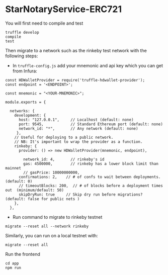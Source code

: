 # StarNotaryService-ERC721

You will first need to compile and test

```
truffle develop
compile
test
```

Then migrate to a network such as the rinkeby test network with the following steps: 

  * In ```truffle-config.js``` add your mnemonic and api key which you can get from Infura:

  ```
  const HDWalletProvider = require('truffle-hdwallet-provider');
  const endpoint = '<ENDPOINT>';

  const mnemonic = "<YOUR-MNEMONIC>";

  module.exports = {

    networks: {
      development: {
        host: "127.0.0.1",     // Localhost (default: none)
        port: 9545,            // Standard Ethereum port (default: none)
        network_id: "*",       // Any network (default: none)
       },
      // Useful for deploying to a public network.
      // NB: It's important to wrap the provider as a function.
      rinkeby: {
        provider: () => new HDWalletProvider(mnemonic, endpoint),

          network_id: 4,       // rinkeby's id
          gas: 4500000,        // rinkeby has a lower block limit than mainnet
          // gasPrice: 10000000000,
        confirmations: 2,    // # of confs to wait between deployments. (default: 0)
        // timeoutBlocks: 200,  // # of blocks before a deployment times out  (minimum/default: 50)
        skipDryRun: true     // Skip dry run before migrations? (default: false for public nets )
      },
    },
  ```
  * Run command to migrate to rinkeby testnet

  ```
  migrate --reset all --network rinkeby

  ```
  Similarly, you can run on a local testnet with: 
  
  ```
  migrate --reset all 
  ```


Run the frontend

```
cd app 
npm run
```
